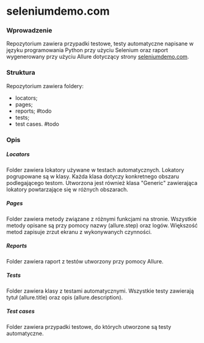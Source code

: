 # seleniumdemo.com

### Wprowadzenie
Repozytorium zawiera przypadki testowe, testy automatyczne napisane w języku programowania Python przy użyciu Selenium oraz raport wygenerowany przy użyciu Allure  dotyczący strony [seleniumdemo.com](http://seleniumdemo.com "seleniumdemo.com").

### Struktura
Repozytorium zawiera foldery:
- locators;
- pages;
- reports; #todo
- tests;
- test cases. #todo

### Opis
##### Locators
Folder zawiera lokatory używane w testach automatycznych. Lokatory pogrupowane są w klasy. Każda klasa dotyczy konkretnego obszaru podlegającego testom. Utworzona jest również klasa "Generic" zawierająca lokatory powtarzające się w różnych obszarach.
##### Pages
Folder zawiera metody związane z różnymi funkcjami na stronie. Wszystkie metody opisane są przy pomocy nazwy (allure.step) oraz logów. Większość metod zapisuje zrzut ekranu z wykonywanych czynności.
##### Reports
Folder zawiera raport z testów utworzony przy pomocy Allure.
##### Tests
Folder zawiera klasy z testami automatycznymi. Wszystkie testy zawierają tytuł (allure.title) oraz opis (allure.description).
##### Test cases
Folder zawiera przypadki testowe, do których utworzone są testy automatyczne.
